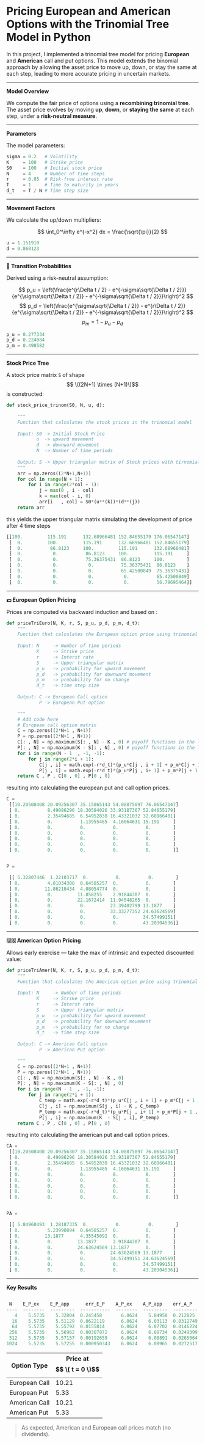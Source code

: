 
**Pricing European and American Options with the Trinomial Tree Model in Python**
=================================================================================

In this project, I implemented a trinomial tree model for pricing **European** and **American** call and put options. This model extends the binomial approach by allowing the asset price to move up, down, or stay the same at each step, leading to more accurate pricing in uncertain markets.


---


**Model Overview**

We compute the fair price of options using a **recombining trinomial tree**. The asset price evolves by moving **up**, **down**, or **staying the same** at each step, under a **risk-neutral measure**.

---


**Parameters**

The model parameters:

```python
sigma = 0.2   # Volatility
K     = 100   # Strike price
S0    = 100   # Initial stock price
N     = 4     # Number of time steps
r     = 0.05  # Risk-free interest rate
T     = 1     # Time to maturity in years
d_t   = T / N # Time step size
```

---

**Movement Factors**

We calculate the up/down multipliers:

$$ 
\int_0^\infty e^{-x^2} dx = \frac{\sqrt{\pi}}{2}
$$


```python
u = 1.151910
d = 0.868123
```

---

**🎲 Transition Probabilities**

Derived using a risk-neutral assumption:

$$ 
p_u = \left(\frac{e^{r\Delta t / 2} - e^{-\sigma\sqrt{\Delta t / 2}}}{e^{\sigma\sqrt{\Delta t / 2}} - e^{-\sigma\sqrt{\Delta t / 2}}}\right)^2
$$ 
$$ 
p_d = \left(\frac{e^{\sigma\sqrt{\Delta t / 2}} - e^{r\Delta t / 2}}{e^{\sigma\sqrt{\Delta t / 2}} - e^{-\sigma\sqrt{\Delta t / 2}}}\right)^2
$$ 
$$ 
p_m = 1 - p_u - p_d
$$ 

```python
p_u = 0.277334
p_d = 0.224084
p_m = 0.498582
```

---

**Stock Price Tree**

A stock price matrix `S` of shape $$ \((2N+1) \times (N+1)\)$$  is constructed:

```python
def stock_price_trinom(S0, N, u, d):
    
    """
    Function that calculates the stock prices in the trinomial model
    
    Input: S0 -> Initial Stock Price
           u  -> upward movement
           d  -> downward movement
           N  -> Number of time periods
       
    Output: S -> Upper triangular matrix of Stock prices with tirnomial model
    """
    arr = np.zeros((2*N+1,N+1))
    for col in range(N + 1):
        for i in range(2*col + 1):
            j = max(0 , i - col)
            k = max(col - i, 0)
            arr[i   , col] = S0*(u**(k))*(d**(j))
    return arr    
```

this yields the upper triangular matrix simulating the development of price after 4 time steps

```python
[[100.         115.191      132.68966481 152.84655179 176.06547147]
 [  0.         100.         115.191      132.68966481 152.84655179]
 [  0.          86.8123     100.         115.191      132.68966481]
 [  0.           0.          86.8123     100.         115.191     ]
 [  0.           0.          75.36375431  86.8123     100.        ]
 [  0.           0.           0.          75.36375431  86.8123    ]
 [  0.           0.           0.          65.42500849  75.36375431]
 [  0.           0.           0.           0.          65.42500849]
 [  0.           0.           0.           0.          56.79695464]]
```

---

**💵 European Option Pricing**

Prices are computed via backward induction and based on :

```python
def priceTriEuro(N, K, r, S, p_u, p_d, p_m, d_t):
    """
    Function that calculates the European option price using trinomial model
    
    Input: N     -> Number of time periods
           K     -> Strike price
           r     -> Interst rate
           S     -> Upper triangular matrix
           p_u   -> probability for upward movement
           p_d   -> probability for downward movement
           p_m   -> probability for no change
           d_t   -> time step size
       
    Output: C -> European Call option 
            P -> European Put option 

    """
    # Add code here
    # European call option matrix
    C = np.zeros((2*N+1 , N+1))
    P = np.zeros((2*N+1 , N+1))
    C[: , N] = np.maximum(S[: , N] - K , 0) # payoff functions in the last step
    P[: , N] = np.maximum(K - S[: , N] , 0) # payoff functions in the last step
    for i in range(N - 1  , -1, -1):
        for j in range(2*i + 1):
            C[j , i] = math.exp(-r*d_t)*(p_u*C[j , i + 1] + p_m*C[j + 1 , i+1] + p_d*C[j+2 , i+ 1])
            P[j , i] = math.exp(-r*d_t)*(p_u*P[j , i+ 1] + p_m*P[j + 1 , i+ 1] + p_d*P[j+2 , i+ 1])
    return C , P , C[0 , 0] , P[0 , 0]
```

resulting into calculating the european put and call option prices.

```python
C = 
 [[10.20508408 20.09256307 35.15865143 54.08875897 76.06547147]
 [ 0.          8.49086296 18.30584026 33.93187367 52.84655179]
 [ 0.          2.35494685  6.54952838 16.43321032 32.68966481]
 [ 0.          0.          1.13955485  4.16064631 15.191     ]
 [ 0.          0.          0.          0.          0.        ]
 [ 0.          0.          0.          0.          0.        ]
 [ 0.          0.          0.          0.          0.        ]
 [ 0.          0.          0.          0.          0.        ]
 [ 0.          0.          0.          0.          0.        ]]


P = 

 [[ 5.32807446  1.22103717  0.          0.          0.        ]
 [ 0.          4.81034308  0.64585257  0.          0.        ]
 [ 0.         11.86210434  4.08054774  0.          0.        ]
 [ 0.          0.         11.858255    2.91844307  0.        ]
 [ 0.          0.         22.1672414  11.94548265  0.        ]
 [ 0.          0.          0.         23.39402799 13.1877    ]
 [ 0.          0.          0.         33.33277352 24.63624569]
 [ 0.          0.          0.          0.         34.57499151]
 [ 0.          0.          0.          0.         43.20304536]]
```

---

**🇺🇸 American Option Pricing**

Allows early exercise — take the max of intrinsic and expected discounted value:

```python
def priceTriAmer(N, K, r, S, p_u, p_d, p_m, d_t):
    """
    Function that calculates the American option price using trinomial model
    
    Input: N     -> Number of time periods
           K     -> Strike price
           r     -> Interst rate
           S     -> Upper triangular matrix
           p_u   -> probability for upward movement
           p_d   -> probability for downward movement
           p_m   -> probability for no change
           d_t   -> time step size
       
    Output: C -> American Call option 
            P -> American Put option 

    """
    C = np.zeros((2*N+1 , N+1))
    P = np.zeros((2*N+1 , N+1))
    C[: , N] = np.maximum(S[: , N] - K , 0)
    P[: , N] = np.maximum(K - S[: , N] , 0)
    for i in range(N - 1  , -1, -1):
        for j in range(2*i + 1):
            C_temp = math.exp(-r*d_t)*(p_u*C[j , i + 1] + p_m*C[j + 1 , i+1] + p_d*C[j+2 , i+ 1])
            C[j , i] = np.maximum(S[j , i] - K , C_temp)
            P_temp = math.exp(-r*d_t)*(p_u*P[j , i+ 1] + p_m*P[j + 1 , i+ 1] + p_d*P[j+2 , i+ 1])
            P[j , i] = np.maximum(K  - S[j , i], P_temp)
    return C , P , C[0 , 0] , P[0 , 0]
```

resulting into calculating the american put and call option prices.

```python
CA = 
 [[10.20508408 20.09256307 35.15865143 54.08875897 76.06547147]
 [ 0.          8.49086296 18.30584026 33.93187367 52.84655179]
 [ 0.          2.35494685  6.54952838 16.43321032 32.68966481]
 [ 0.          0.          1.13955485  4.16064631 15.191     ]
 [ 0.          0.          0.          0.          0.        ]
 [ 0.          0.          0.          0.          0.        ]
 [ 0.          0.          0.          0.          0.        ]
 [ 0.          0.          0.          0.          0.        ]
 [ 0.          0.          0.          0.          0.        ]]


PA = 

 [[ 5.84960493  1.28187335  0.          0.          0.        ]
 [ 0.          5.23990894  0.64585257  0.          0.        ]
 [ 0.         13.1877      4.35545092  0.          0.        ]
 [ 0.          0.         13.1877      2.91844307  0.        ]
 [ 0.          0.         24.63624569 13.1877      0.        ]
 [ 0.          0.          0.         24.63624569 13.1877    ]
 [ 0.          0.          0.         34.57499151 24.63624569]
 [ 0.          0.          0.          0.         34.57499151]
 [ 0.          0.          0.          0.         43.20304536]]
```

---

**Key Results**

```python

 N    E_P_ex    E_P_app      err_E_P    A_P_ex    A_P_app    err_A_P
----  --------  ---------  -----------  --------  ---------  ---------
   4    5.5735    5.32804  0.245458       6.0624    5.84958  0.212825
  16    5.5735    5.51129  0.0622119      6.0624    6.03113  0.0312749
  64    5.5735    5.55792  0.0155814      6.0624    6.07702  0.0146224
 256    5.5735    5.56962  0.00387872     6.0624    6.08734  0.0249399
 512    5.5735    5.57157  0.00192659     6.0624    6.08891  0.0265064
1024    5.5735    5.57255  0.000950343    6.0624    6.08965  0.0272517

```

| Option Type       | Price at $$ \( t = 0 \)$$ |
|-------------------|------------------------|
| European Call     | 10.21                  |
| European Put      | 5.33                   |
| American Call     | 10.21                  |
| American Put      | 5.33                   |

> As expected, American and European call prices match (no dividends).
